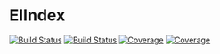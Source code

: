 # EIIndex

[![Build Status](https://travis-ci.com/jfb-h/EIIndex.jl.svg?branch=master)](https://travis-ci.com/jfb-h/EIIndex.jl)
[![Build Status](https://ci.appveyor.com/api/projects/status/github/jfb-h/EIIndex.jl?svg=true)](https://ci.appveyor.com/project/jfb-h/EIIndex-jl)
[![Coverage](https://codecov.io/gh/jfb-h/EIIndex.jl/branch/master/graph/badge.svg)](https://codecov.io/gh/jfb-h/EIIndex.jl)
[![Coverage](https://coveralls.io/repos/github/jfb-h/EIIndex.jl/badge.svg?branch=master)](https://coveralls.io/github/jfb-h/EIIndex.jl?branch=master)
